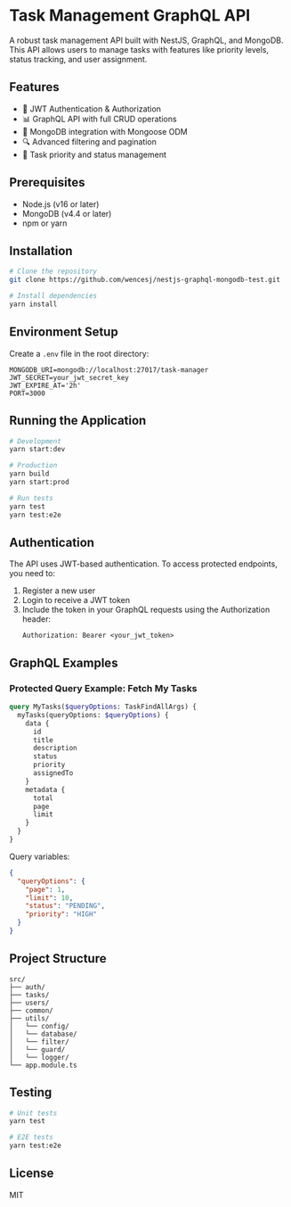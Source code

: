 # Task Management GraphQL API

A robust task management API built with NestJS, GraphQL, and MongoDB. This API allows users to manage tasks with features like priority levels, status tracking, and user assignment.

## Features

- 🔐 JWT Authentication & Authorization
- 📊 GraphQL API with full CRUD operations
- 📁 MongoDB integration with Mongoose ODM
- 🔍 Advanced filtering and pagination
- 🎯 Task priority and status management

## Prerequisites

- Node.js (v16 or later)
- MongoDB (v4.4 or later)
- npm or yarn

## Installation

```bash
# Clone the repository
git clone https://github.com/wencesj/nestjs-graphql-mongodb-test.git

# Install dependencies
yarn install
```

## Environment Setup

Create a `.env` file in the root directory:

```env
MONGODB_URI=mongodb://localhost:27017/task-manager
JWT_SECRET=your_jwt_secret_key
JWT_EXPIRE_AT='2h'
PORT=3000
```

## Running the Application

```bash
# Development
yarn start:dev

# Production
yarn build
yarn start:prod

# Run tests
yarn test
yarn test:e2e
```

## Authentication

The API uses JWT-based authentication. To access protected endpoints, you need to:

1. Register a new user
2. Login to receive a JWT token
3. Include the token in your GraphQL requests using the Authorization header:
   ```
   Authorization: Bearer <your_jwt_token>
   ```

## GraphQL Examples

### Protected Query Example: Fetch My Tasks

```graphql
query MyTasks($queryOptions: TaskFindAllArgs) {
  myTasks(queryOptions: $queryOptions) {
    data {
      id
      title
      description
      status
      priority
      assignedTo
    }
    metadata {
      total
      page
      limit
    }
  }
}
```

Query variables:
```json
{
  "queryOptions": {
    "page": 1,
    "limit": 10,
    "status": "PENDING",
    "priority": "HIGH"
  }
}
```

## Project Structure

```
src/
├── auth/
├── tasks/
├── users/
├── common/
├── utils/
│   └── config/
│   └── database/
│   └── filter/
│   └── guard/
│   └── logger/
└── app.module.ts
```

## Testing

```bash
# Unit tests
yarn test

# E2E tests
yarn test:e2e
```

## License

MIT